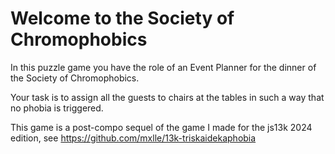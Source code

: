 # Welcome to the Society of Chromophobics
In this puzzle game you have the role of an Event Planner for the dinner of the Society of Chromophobics. 

Your task is to assign all the guests to chairs at the tables in such a way that no phobia is triggered.

This game is a post-compo sequel of the game I made for the js13k 2024 edition, see https://github.com/mxlle/13k-triskaidekaphobia

